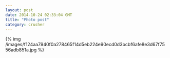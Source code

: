 ```yaml
---
layout: post
date: 2014-10-24 02:33:04 GMT
title: "Photo post"
category: crusher
---
```

{% img /images/f124aa7940f0a278465f14d5eb224e90ecd0d3bcbf6afe8e3d67f7556adb851a.jpg %}
